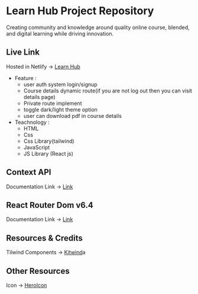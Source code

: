 # Learn Hub Project Repository

Creating community and knowledge around quality online course, blended, and digital learning while driving innovation.

## Live Link

Hosted in Netlify -> [Learn Hub](https://elearning-platform-ac57f.web.app)

- Feature :
  - user auth system login/signup
  - Course details dynamic route(if you are not log out then you can visit details page)
  - Private route implement
  - toggle dark/light theme option
  - user can download pdf in course details
- Teachnology :
  - HTML
  - Css
  - Css Library(tailwind)
  - JavaScript
  - JS Library (React js)

## Context API

Documentation Link -> [Link](https://reactjs.org/docs/context.html#api)

## React Router Dom v6.4

Documentation Link -> [Link](https://reactrouter.com/en/main/start/overview)

## Resources & Credits

Tilwind Components ->
[Kitwind](https://kitwind.io/products/kometa/components)a

## Other Resources

Icon -> [HeroIcon](https://heroicons.com/)
